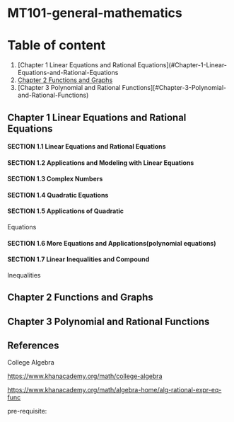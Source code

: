 # MT101-general-mathematics


# Table of content 

1. [Chapter 1 Linear Equations and Rational Equations](#Chapter-1-Linear-Equations-and-Rational-Equations
2. [Chapter 2 Functions and Graphs](#Chapter-2-Functions-and-Graphs)
3. [Chapter 3 Polynomial and Rational Functions][#Chapter-3-Polynomial-and-Rational-Functions)

## Chapter 1 Linear Equations and Rational Equations

#### SECTION 1.1 Linear Equations and Rational Equations




#### SECTION 1.2 Applications and Modeling with Linear Equations


#### SECTION 1.3 Complex Numbers




#### SECTION 1.4 Quadratic Equations


#### SECTION 1.5 Applications of Quadratic 
Equations


#### SECTION 1.6 More Equations and Applications(polynomial equations)


#### SECTION 1.7 Linear Inequalities and Compound 
Inequalities

## Chapter 2 Functions and Graphs

## Chapter 3 Polynomial and Rational Functions



## References

College Algebra <br>

https://www.khanacademy.org/math/college-algebra


https://www.khanacademy.org/math/algebra-home/alg-rational-expr-eq-func <br>


pre-requisite:



